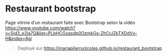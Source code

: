 # Restaurant bootstrap
Page vitrine d'un restaurant faite avec Bootstrap selon la vidéo 
  https://www.youtube.com/watch?v=Sjd3_e2la7Q&list=PLbHCGzasdp0OzmkGs-ZhCrJZkTXDdVx-H&index=6gi
>Deployé sur https://mariapilarruizcolas.github.io/restaurant_bootstrap 

